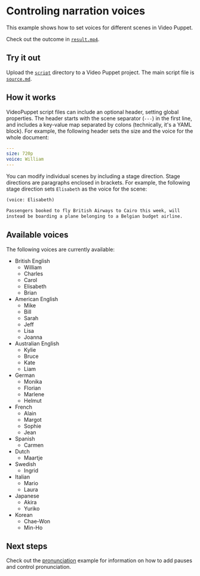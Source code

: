 # Controling narration voices

This example shows how to set voices for different scenes in Video Puppet. 

Check out the outcome in [`result.mp4`](result.mp4).

## Try it out

Upload the [`script`](script) directory to a Video Puppet project. The main script file is [`source.md`](script/source.md).

## How it works

VideoPuppet script files can include an optional header, setting global properties. The header starts with the scene separator (`---`) in the first line,
and includes a key-value map separated by colons (technically, it's a YAML block). For example, the following header sets the size and the voice for the whole document:

```yml
---
size: 720p
voice: William
---
```

You can modify individual scenes by including a stage direction. Stage directions are paragraphs enclosed in brackets. For example, the following stage direction sets `Elisabeth` as the voice for the scene:


```md
(voice: Elisabeth)

Passengers booked to fly British Airways to Cairo this week, will 
instead be boarding a plane belonging to a Belgian budget airline.
```

## Available voices

The following voices are currently available:

* British English
  * William
  * Charles
  * Carol
  * Elisabeth
  * Brian
* American English
  * Mike
  * Bill
  * Sarah
  * Jeff
  * Lisa
  * Joanna
* Australian English
  * Kylie
  * Bruce
  * Kate
  * Liam
* German
  * Monika
  * Florian
  * Marlene
  * Helmut
* French 
  * Alain
  * Margot
  * Sophie
  * Jean
* Spanish
  * Carmen
* Dutch
  * Maartje
* Swedish
  * Ingrid
* Italian
  * Mario
  * Laura
* Japanese
  * Akira
  * Yuriko
* Korean
  * Chae-Won
  * Min-Ho


## Next steps

Check out the [pronunciation](../pronunciation/README.md) example for information on how to add pauses and control pronunciation.
